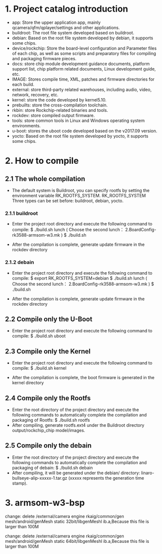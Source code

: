
# 1. Project catalog introduction

- app: Store the upper application app, mainly qcamera/qfm/qplayer/settings and other applications.
- buildroot: The root file system developed based on buildroot.
- debian: Based on the root file system developed by debian, it supports some chips.
- device/rockchip: Store the board-level configuration and Parameter files of each chip, as well as some scripts and preparatory files for compiling and packaging firmware pieces.
- docs: store chip module development guidance documents, platform support list, chip platform related documents, Linux development guide, etc.
- IMAGE: Stores compile time, XML, patches and firmware directories for each build.
- external: store third-party related warehouses, including audio, video, network, recovery, etc.
- kernel: store the code developed by kernel5.10.
- prebuilts: store the cross-compilation toolchain.
- rkbin: store Rockchip-related binaries and tools.
- rockdev: store compiled output firmware.
- tools: store common tools in Linux and Windows operating system environments.
- u-boot: stores the uboot code developed based on the v2017.09 version.
- yocto: Based on the root file system developed by yocto, it supports some chips.

# 2. How to compile

## 2.1 The whole compilation
- The default system is Buildroot, you can specify rootfs by setting the environment variable RK_ROOTFS_SYSTEM. RK_ROOTFS_SYSTEM
Three types can be set before: buildroot, debian, yocto.

### 2.1.1 buildroot
- Enter the project root directory and execute the following command to compile: 
$ ./build.sh lunch    ( Choose the second lunch： 2.BoardConfig-rk3588-armsom-w3.mk )
$ ./build.sh

- After the compilation is complete, generate update firmware in the rockdev directory

###  2.1.2 debain
- Enter the project root directory and execute the following command to compile:
$ export RK_ROOTFS_SYSTEM=debian
$ ./build.sh lunch    ( Choose the second lunch： 2.BoardConfig-rk3588-armsom-w3.mk )
$ ./build.sh

- After the compilation is complete, generate update firmware in the rockdev directory

## 2.2 Compile only the U-Boot
- Enter the project root directory and execute the following command to compile:
$ ./build.sh uboot

## 2.3 Compile only the Kernel
- Enter the project root directory and execute the following command to compile:
$ ./build.sh kernel

- After the compilation is complete, the boot firmware is generated in the kernel directory

## 2.4 Compile only the Rootfs
- Enter the root directory of the project directory and execute the following commands to automatically complete the compilation and packaging of Rootfs:
 $ ./build.sh rootfs
- After compiling, generate rootfs.ext4 under the Buildroot directory output/rockchip_chip model/images.

## 2.5 Compile only the debain
- Enter the root directory of the project directory and execute the following commands to automatically complete the compilation and packaging of debain:
 $ ./build.sh debain
- After compiling, it will be generated under the debian/ directory: linaro-bullseye-alip-xxxxx-1.tar.gz (xxxxx represents the generation time stamp).

# 3. armsom-w3-bsp 

change: delete /external/camera engine rkaig/common/gen mesh/android/genMesh static 32bit/libgenMeshl ib.a,Because this file is larger than 100M

change: delete /external/camera engine rkaig/common/gen mesh/android/genMesh static 64bit/libgenMeshl ib.a,Because this file is larger than 100M
